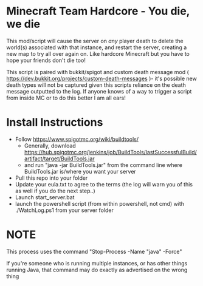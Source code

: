 # Minecraft Team Hardcore - You die, we die

This mod/script will cause the server on *any* player death to delete the world(s) associated with that instance, and restart the server, creating a new map to try all over again on.  Like hardcore Minecraft but you have to hope your friends don't die too!  


This script is paired with bukkit/spigot and custom death message mod ( https://dev.bukkit.org/projects/custom-death-messages )- it's possible new death types will not be captured given this scripts reliance on the death message outputted to the log. If anyone knows of a way to trigger a script from inside MC or to do this better I am all ears!


# Install Instructions

 * Follow https://www.spigotmc.org/wiki/buildtools/
   * Generally, download https://hub.spigotmc.org/jenkins/job/BuildTools/lastSuccessfulBuild/artifact/target/BuildTools.jar
   * and run "java -jar BuildTools.jar" from the command line where BuildTools.jar is/where you want your server
 * Pull this repo into your folder
 * Update your eula.txt to agree to the terms (the log will warn you of this as well if you do the next step..)
 * Launch start_server.bat
 * launch the powershell script (from within powershell, not cmd) with ./WatchLog.ps1 from your server folder

# NOTE
This process uses the command "Stop-Process -Name "java" -Force"

If you're someone who is running multiple instances, or has other things running Java, that command may do exactly as advertised on the wrong thing
